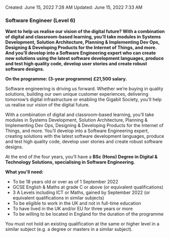 Created: June 15, 2022 7:28 AM
Updated: June 15, 2022 7:33 AM

### **Software Engineer (Level 6)**

**Want to help us realise our vision of the digital future? With a combination of digital and classroom-based learning, you’ll take modules in Systems Development, Solution Architecture, Planning & Implementing Dev Ops, Designing & Developing Products for the Internet of Things, and more. And you’ll develop into a Software Engineering expert who can create new solutions using the latest software development languages, produce and test high quality code, develop user stories and create robust software designs.**

**On the programme: (3-year programme) £21,500 salary.**

Software engineering is driving us forward. Whether we’re buying in quality solutions, building our own unique customer experiences, delivering tomorrow’s digital infrastructure or enabling the Gigabit Society, you’ll help us realise our vision of the digital future.

With a combination of digital and classroom-based learning, you’ll take modules in Systems Development, Solution Architecture, Planning & Implementing Dev Ops, Designing & Developing Products for the Internet of Things, and more. You’ll develop into a Software Engineering expert, creating solutions with the latest software development languages, produce and test high quality code, develop user stories and create robust software designs.

At the end of the four years, you’ll have a **BSc (Hons) Degree in Digital & Technology Solutions, specialising in Software Engineering.**

**What you'll need:**

- To be 18 years old or over as of 1 September 2022
- GCSE English & Maths at grade C or above (or equivalent qualifications)
- 3 A Levels including ICT or Maths, gained by September 2022 (or equivalent qualifications in similar subjects)
- To be eligible to work in the UK and not in full-time education
- To have lived in the UK and/or EU for three years or more
- To be willing to be located in England for the duration of the programme

You must not hold an existing qualification at the same or higher level in a similar subject (e.g. a degree or masters in a similar subject).